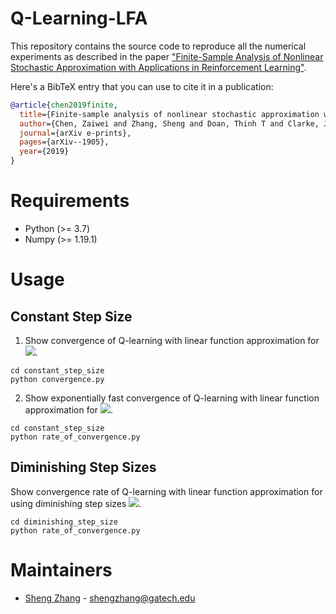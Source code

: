 # Q-Learning-LFA

This repository contains the source code to reproduce all the numerical experiments as described in the paper ["Finite-Sample Analysis of Nonlinear Stochastic Approximation with Applications in Reinforcement Learning"](https://arxiv.org/pdf/1905.11425.pdf).

Here's a BibTeX entry that you can use to cite it in a publication:
```bibtex
@article{chen2019finite,
  title={Finite-sample analysis of nonlinear stochastic approximation with applications in reinforcement learning},
  author={Chen, Zaiwei and Zhang, Sheng and Doan, Thinh T and Clarke, John-Paul and Theja Maguluri, Siva},
  journal={arXiv e-prints},
  pages={arXiv--1905},
  year={2019}
}
```

# Requirements
* Python (>= 3.7)
* Numpy (>= 1.19.1)

# Usage
## Constant Step Size
1. Show convergence of Q-learning with linear function approximation for <img src="https://render.githubusercontent.com/render/math?math=\gamma \in \{0.7, 0.9, 0.97\}">.
```
cd constant_step_size
python convergence.py
```

2. Show exponentially fast convergence of Q-learning with linear function approximation for <img src="https://render.githubusercontent.com/render/math?math=\gamma = 0.7">.
```
cd constant_step_size
python rate_of_convergence.py
```

## Diminishing Step Sizes
Show convergence rate of Q-learning with linear function approximation for using diminishing step sizes <img src="https://render.githubusercontent.com/render/math?math=\xi \in \{0.4, 0.6, 0.8, 1.0\}">.
```
cd diminishing_step_size
python rate_of_convergence.py
```

# Maintainers
* [Sheng Zhang](https://github.com/xiaojianzhang) - shengzhang@gatech.edu
